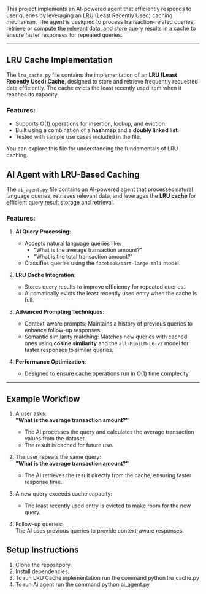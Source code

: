 
This project implements an AI-powered agent that efficiently responds to user queries by leveraging an LRU (Least Recently Used) caching mechanism. The agent is designed to process transaction-related queries, retrieve or compute the relevant data, and store query results in a cache to ensure faster responses for repeated queries.

---
## LRU Cache Implementation

The `lru_cache.py` file contains the implementation of an **LRU (Least Recently Used) Cache**, designed to store and retrieve frequently requested data efficiently. The cache evicts the least recently used item when it reaches its capacity.  

### Features:
- Supports O(1) operations for insertion, lookup, and eviction.
- Built using a combination of a **hashmap** and a **doubly linked list**.
- Tested with sample use cases included in the file.  

You can explore this file for understanding the fundamentals of LRU caching.

## AI Agent with LRU-Based Caching  

The `ai_agent.py` file contains an AI-powered agent that processes natural language queries, retrieves relevant data, and leverages the **LRU cache** for efficient query result storage and retrieval.

### Features:
1. **AI Query Processing**:  
   - Accepts natural language queries like:
     - "What is the average transaction amount?"
     - "What is the total transaction amount?"
   - Classifies queries using the `facebook/bart-large-mnli` model.

2. **LRU Cache Integration**:  
   - Stores query results to improve efficiency for repeated queries.
   - Automatically evicts the least recently used entry when the cache is full.

3. **Advanced Prompting Techniques**:  
   - Context-aware prompts: Maintains a history of previous queries to enhance follow-up responses.
   - Semantic similarity matching: Matches new queries with cached ones using **cosine similarity** and the `all-MiniLM-L6-v2` model for faster responses to similar queries.

4. **Performance Optimization**:  
   - Designed to ensure cache operations run in O(1) time complexity.

---

## Example Workflow

1. A user asks:  
   **"What is the average transaction amount?"**  
   - The AI processes the query and calculates the average transaction values from the dataset.  
   - The result is cached for future use.

2. The user repeats the same query:  
   **"What is the average transaction amount?"**  
   - The AI retrieves the result directly from the cache, ensuring faster response time.

3. A new query exceeds cache capacity:  
   - The least recently used entry is evicted to make room for the new query.

4. Follow-up queries:  
   The AI uses previous queries to provide context-aware responses.


## **Setup Instructions**

1. Clone the repositpory.
2. Install dependencies.
3. To run LRU Cache inplementation run the command python lru_cache.py
4. To run Ai agent run the command python ai_agent.py
